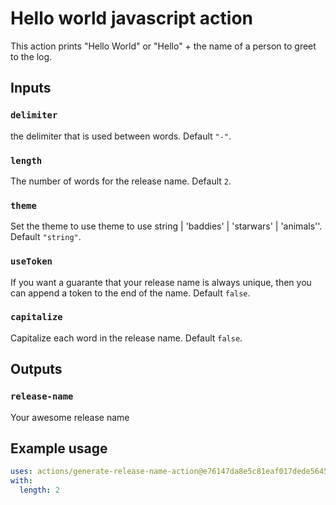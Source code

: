 # Hello world javascript action

This action prints "Hello World" or "Hello" + the name of a person to greet to the log.

## Inputs

### `delimiter`

the delimiter that is used between words. Default `"-"`.

### `length`

The number of words for the release name. Default `2`.

### `theme`

Set the theme to use theme to use string | 'baddies' | 'starwars' | 'animals''. Default `"string"`.

### `useToken`

If you want a guarante that your release name is always unique, then you can append a token to the end of the name. Default `false`.

### `capitalize`

Capitalize each word in the release name. Default `false`.

## Outputs

### `release-name`

Your awesome release name

## Example usage

```yaml
uses: actions/generate-release-name-action@e76147da8e5c81eaf017dede5645551d4b94427b
with:
  length: 2
```
